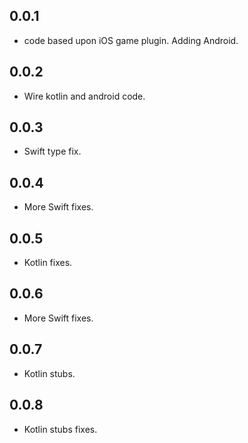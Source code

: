 ## 0.0.1
* code based upon iOS game plugin. Adding Android.
## 0.0.2
* Wire kotlin and android code.
## 0.0.3
* Swift type fix.
## 0.0.4
* More Swift fixes.
## 0.0.5
* Kotlin fixes.
## 0.0.6
* More Swift fixes.
## 0.0.7
* Kotlin stubs.
## 0.0.8
* Kotlin stubs fixes.